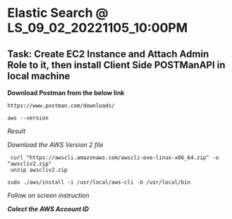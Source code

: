 # Elastic Search @ LS_09_02_20221105_10:00PM
## Task: Create EC2 Instance and Attach Admin Role to it, then install Client Side POSTManAPI in local machine ##

__Download Postman from the below link__
```
https://www.postman.com/downloads/
```


```
aws --version
```
_Result_

_Download the AWS Version 2 file_
```
 curl "https://awscli.amazonaws.com/awscli-exe-linux-x86_64.zip" -o "awscliv2.zip"
 unzip awscliv2.zip
```

```
sudo ./aws/install -i /usr/local/aws-cli -b /usr/local/bin
```
_Follow on screen instruction_

***Colect the AWS Account ID***
